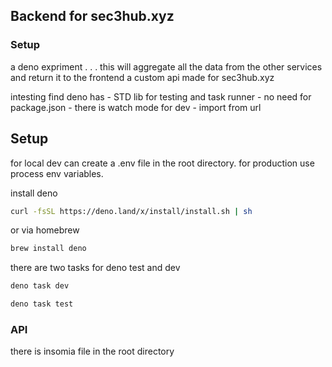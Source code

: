## Backend for sec3hub.xyz

### Setup

a deno expriment . . .
this will aggregate all the data from the other services and return it to the frontend
a custom api made for sec3hub.xyz


intesting find deno has
    -  STD lib for testing and task runner
    -  no need for package.json
    -  there is watch mode for dev
    -  import from url

## Setup
for local dev can create a .env file in the root directory. for production use process env variables.





install deno
    
```bash
curl -fsSL https://deno.land/x/install/install.sh | sh
```

or via homebrew

```bash
brew install deno
```

there are two tasks for deno test and dev

```bash
deno task dev
```

```bash
deno task test
```


### API

there is insomia file in the root directory

